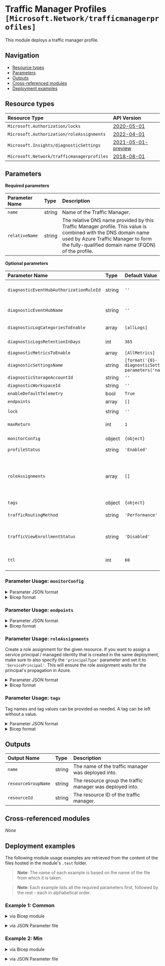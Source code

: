 # Traffic Manager Profiles `[Microsoft.Network/trafficmanagerprofiles]`

This module deploys a traffic manager profile.

## Navigation

- [Resource types](#Resource-types)
- [Parameters](#Parameters)
- [Outputs](#Outputs)
- [Cross-referenced modules](#Cross-referenced-modules)
- [Deployment examples](#Deployment-examples)

## Resource types

| Resource Type | API Version |
| :-- | :-- |
| `Microsoft.Authorization/locks` | [2020-05-01](https://learn.microsoft.com/en-us/azure/templates/Microsoft.Authorization/2020-05-01/locks) |
| `Microsoft.Authorization/roleAssignments` | [2022-04-01](https://learn.microsoft.com/en-us/azure/templates/Microsoft.Authorization/2022-04-01/roleAssignments) |
| `Microsoft.Insights/diagnosticSettings` | [2021-05-01-preview](https://learn.microsoft.com/en-us/azure/templates/Microsoft.Insights/2021-05-01-preview/diagnosticSettings) |
| `Microsoft.Network/trafficmanagerprofiles` | [2018-08-01](https://learn.microsoft.com/en-us/azure/templates/Microsoft.Network/2018-08-01/trafficmanagerprofiles) |

## Parameters

**Required parameters**

| Parameter Name | Type | Description |
| :-- | :-- | :-- |
| `name` | string | Name of the Traffic Manager. |
| `relativeName` | string | The relative DNS name provided by this Traffic Manager profile. This value is combined with the DNS domain name used by Azure Traffic Manager to form the fully-qualified domain name (FQDN) of the profile. |

**Optional parameters**

| Parameter Name | Type | Default Value | Allowed Values | Description |
| :-- | :-- | :-- | :-- | :-- |
| `diagnosticEventHubAuthorizationRuleId` | string | `''` |  | Resource ID of the diagnostic event hub authorization rule for the Event Hubs namespace in which the event hub should be created or streamed to. |
| `diagnosticEventHubName` | string | `''` |  | Name of the diagnostic event hub within the namespace to which logs are streamed. Without this, an event hub is created for each log category. |
| `diagnosticLogCategoriesToEnable` | array | `[allLogs]` | `[allLogs, ProbeHealthStatusEvents]` | The name of logs that will be streamed. "allLogs" includes all possible logs for the resource. |
| `diagnosticLogsRetentionInDays` | int | `365` |  | Specifies the number of days that logs will be kept for; a value of 0 will retain data indefinitely. |
| `diagnosticMetricsToEnable` | array | `[AllMetrics]` | `[AllMetrics]` | The name of metrics that will be streamed. |
| `diagnosticSettingsName` | string | `[format('{0}-diagnosticSettings', parameters('name'))]` |  | The name of the diagnostic setting, if deployed. |
| `diagnosticStorageAccountId` | string | `''` |  | Resource ID of the diagnostic storage account. |
| `diagnosticWorkspaceId` | string | `''` |  | Resource ID of the diagnostic log analytics workspace. |
| `enableDefaultTelemetry` | bool | `True` |  | Enable telemetry via a Globally Unique Identifier (GUID). |
| `endpoints` | array | `[]` |  | The list of endpoints in the Traffic Manager profile. |
| `lock` | string | `''` | `['', CanNotDelete, ReadOnly]` | Specify the type of lock. |
| `maxReturn` | int | `1` |  | Maximum number of endpoints to be returned for MultiValue routing type. |
| `monitorConfig` | object | `{object}` |  | The endpoint monitoring settings of the Traffic Manager profile. |
| `profileStatus` | string | `'Enabled'` | `[Disabled, Enabled]` | The status of the Traffic Manager profile. |
| `roleAssignments` | array | `[]` |  | Array of role assignment objects that contain the 'roleDefinitionIdOrName' and 'principalId' to define RBAC role assignments on this resource. In the roleDefinitionIdOrName attribute, you can provide either the display name of the role definition, or its fully qualified ID in the following format: '/providers/Microsoft.Authorization/roleDefinitions/c2f4ef07-c644-48eb-af81-4b1b4947fb11'. |
| `tags` | object | `{object}` |  | Resource tags. |
| `trafficRoutingMethod` | string | `'Performance'` | `[Geographic, MultiValue, Performance, Priority, Subnet, Weighted]` | The traffic routing method of the Traffic Manager profile. |
| `trafficViewEnrollmentStatus` | string | `'Disabled'` | `[Disabled, Enabled]` | Indicates whether Traffic View is 'Enabled' or 'Disabled' for the Traffic Manager profile. Null, indicates 'Disabled'. Enabling this feature will increase the cost of the Traffic Manage profile. |
| `ttl` | int | `60` |  | The DNS Time-To-Live (TTL), in seconds. This informs the local DNS resolvers and DNS clients how long to cache DNS responses provided by this Traffic Manager profile. |


### Parameter Usage: `monitorConfig`

<details>

<summary>Parameter JSON format</summary>

```json
"monitorConfig": {
    "value": {
        "protocol": "http",
        "port": "80",
        "path": "/"
    }
}
```

</details>

<details>

<summary>Bicep format</summary>

```bicep
monitorConfig: {
    protocol: 'http'
    port: '80'
    path: '/'
}
```

</details>
<p>

### Parameter Usage: `endpoints`

<details>

<summary>Parameter JSON format</summary>

```json
"endpoints": {
    "value": [
        {
            "id": "/subscriptions/12345678-1234-1234-1234-123456789012/resourceGroups/<rgname>/providers/Microsoft.Network/trafficManagerProfiles/<tmname>/azureEndpoints/<endpointname>",
            "name": "MyEndpoint001",
            "type": "Microsoft.Network/trafficManagerProfiles/azureEndpoints",
            "properties":
            {
                "endpointStatus": "Enabled",
                "endpointMonitorStatus": "CheckingEndpoint",
                "targetResourceId": "/subscriptions/12345678-1234-1234-1234-123456789012/resourceGroups/<rgname>/providers/Microsoft.Network/publicIPAddresses/<pipname>",
                "target": "my-pip-001.eastus.cloudapp.azure.com",
                "weight": 1,
                "priority": 1,
                "endpointLocation": "East US"
            }
        }
    ]
}
```

</details>

<details>

<summary>Bicep format</summary>

```bicep
endpoints: [
    {
        id: '/subscriptions/12345678-1234-1234-1234-123456789012/resourceGroups/<rgname>/providers/Microsoft.Network/trafficManagerProfiles/<tmname>/azureEndpoints/<endpointname>'
        name: 'MyEndpoint001'
        type: 'Microsoft.Network/trafficManagerProfiles/azureEndpoints'
        properties:
        {
            endpointStatus: 'Enabled'
            endpointMonitorStatus: 'CheckingEndpoint'
            targetResourceId: '/subscriptions/12345678-1234-1234-1234-123456789012/resourceGroups/<rgname>/providers/Microsoft.Network/publicIPAddresses/<pipname>'
            target: 'my-pip-001.eastus.cloudapp.azure.com'
            weight: 1
            priority: 1
            endpointLocation: 'East US'
        }
    }
]
```

</details>
<p>

### Parameter Usage: `roleAssignments`

Create a role assignment for the given resource. If you want to assign a service principal / managed identity that is created in the same deployment, make sure to also specify the `'principalType'` parameter and set it to `'ServicePrincipal'`. This will ensure the role assignment waits for the principal's propagation in Azure.

<details>

<summary>Parameter JSON format</summary>

```json
"roleAssignments": {
    "value": [
        {
            "roleDefinitionIdOrName": "Reader",
            "description": "Reader Role Assignment",
            "principalIds": [
                "12345678-1234-1234-1234-123456789012", // object 1
                "78945612-1234-1234-1234-123456789012" // object 2
            ]
        },
        {
            "roleDefinitionIdOrName": "/providers/Microsoft.Authorization/roleDefinitions/c2f4ef07-c644-48eb-af81-4b1b4947fb11",
            "principalIds": [
                "12345678-1234-1234-1234-123456789012" // object 1
            ],
            "principalType": "ServicePrincipal"
        }
    ]
}
```

</details>

<details>

<summary>Bicep format</summary>

```bicep
roleAssignments: [
    {
        roleDefinitionIdOrName: 'Reader'
        description: 'Reader Role Assignment'
        principalIds: [
            '12345678-1234-1234-1234-123456789012' // object 1
            '78945612-1234-1234-1234-123456789012' // object 2
        ]
    }
    {
        roleDefinitionIdOrName: '/providers/Microsoft.Authorization/roleDefinitions/c2f4ef07-c644-48eb-af81-4b1b4947fb11'
        principalIds: [
            '12345678-1234-1234-1234-123456789012' // object 1
        ]
        principalType: 'ServicePrincipal'
    }
]
```

</details>
<p>

### Parameter Usage: `tags`

Tag names and tag values can be provided as needed. A tag can be left without a value.

<details>

<summary>Parameter JSON format</summary>

```json
"tags": {
    "value": {
        "Environment": "Non-Prod",
        "Contact": "test.user@testcompany.com",
        "PurchaseOrder": "1234",
        "CostCenter": "7890",
        "ServiceName": "DeploymentValidation",
        "Role": "DeploymentValidation"
    }
}
```

</details>

<details>

<summary>Bicep format</summary>

```bicep
tags: {
    Environment: 'Non-Prod'
    Contact: 'test.user@testcompany.com'
    PurchaseOrder: '1234'
    CostCenter: '7890'
    ServiceName: 'DeploymentValidation'
    Role: 'DeploymentValidation'
}
```

</details>
<p>

## Outputs

| Output Name | Type | Description |
| :-- | :-- | :-- |
| `name` | string | The name of the traffic manager was deployed into. |
| `resourceGroupName` | string | The resource group the traffic manager was deployed into. |
| `resourceId` | string | The resource ID of the traffic manager. |

## Cross-referenced modules

_None_

## Deployment examples

The following module usage examples are retrieved from the content of the files hosted in the module's `.test` folder.
   >**Note**: The name of each example is based on the name of the file from which it is taken.

   >**Note**: Each example lists all the required parameters first, followed by the rest - each in alphabetical order.

<h3>Example 1: Common</h3>

<details>

<summary>via Bicep module</summary>

```bicep
module trafficmanagerprofiles './Microsoft.Network/trafficmanagerprofiles/deploy.bicep' = {
  name: '${uniqueString(deployment().name, location)}-test-ntmpcom'
  params: {
    // Required parameters
    name: '<name>'
    relativeName: '<relativeName>'
    // Non-required parameters
    diagnosticEventHubAuthorizationRuleId: '<diagnosticEventHubAuthorizationRuleId>'
    diagnosticEventHubName: '<diagnosticEventHubName>'
    diagnosticLogsRetentionInDays: 7
    diagnosticStorageAccountId: '<diagnosticStorageAccountId>'
    diagnosticWorkspaceId: '<diagnosticWorkspaceId>'
    enableDefaultTelemetry: '<enableDefaultTelemetry>'
    lock: 'CanNotDelete'
    roleAssignments: [
      {
        principalIds: [
          '<managedIdentityPrincipalId>'
        ]
        principalType: 'ServicePrincipal'
        roleDefinitionIdOrName: 'Reader'
      }
    ]
  }
}
```

</details>
<p>

<details>

<summary>via JSON Parameter file</summary>

```json
{
  "$schema": "https://schema.management.azure.com/schemas/2019-04-01/deploymentParameters.json#",
  "contentVersion": "1.0.0.0",
  "parameters": {
    // Required parameters
    "name": {
      "value": "<name>"
    },
    "relativeName": {
      "value": "<relativeName>"
    },
    // Non-required parameters
    "diagnosticEventHubAuthorizationRuleId": {
      "value": "<diagnosticEventHubAuthorizationRuleId>"
    },
    "diagnosticEventHubName": {
      "value": "<diagnosticEventHubName>"
    },
    "diagnosticLogsRetentionInDays": {
      "value": 7
    },
    "diagnosticStorageAccountId": {
      "value": "<diagnosticStorageAccountId>"
    },
    "diagnosticWorkspaceId": {
      "value": "<diagnosticWorkspaceId>"
    },
    "enableDefaultTelemetry": {
      "value": "<enableDefaultTelemetry>"
    },
    "lock": {
      "value": "CanNotDelete"
    },
    "roleAssignments": {
      "value": [
        {
          "principalIds": [
            "<managedIdentityPrincipalId>"
          ],
          "principalType": "ServicePrincipal",
          "roleDefinitionIdOrName": "Reader"
        }
      ]
    }
  }
}
```

</details>
<p>

<h3>Example 2: Min</h3>

<details>

<summary>via Bicep module</summary>

```bicep
module trafficmanagerprofiles './Microsoft.Network/trafficmanagerprofiles/deploy.bicep' = {
  name: '${uniqueString(deployment().name, location)}-test-ntmpmin'
  params: {
    // Required parameters
    name: '<name>'
    relativeName: '<relativeName>'
    // Non-required parameters
    enableDefaultTelemetry: '<enableDefaultTelemetry>'
  }
}
```

</details>
<p>

<details>

<summary>via JSON Parameter file</summary>

```json
{
  "$schema": "https://schema.management.azure.com/schemas/2019-04-01/deploymentParameters.json#",
  "contentVersion": "1.0.0.0",
  "parameters": {
    // Required parameters
    "name": {
      "value": "<name>"
    },
    "relativeName": {
      "value": "<relativeName>"
    },
    // Non-required parameters
    "enableDefaultTelemetry": {
      "value": "<enableDefaultTelemetry>"
    }
  }
}
```

</details>
<p>
